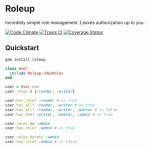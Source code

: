 # Roleup

Incredibly simple role management.
Leaves authorization up to you.

[![Code Climate](https://codeclimate.com/github/hopsoft/roleup/badges/gpa.svg)](https://codeclimate.com/github/hopsoft/roleup)
[![Travis CI](https://travis-ci.org/hopsoft/roleup.svg)](https://travis-ci.org/hopsoft/roleup)
[![Coverage Status](https://img.shields.io/coveralls/hopsoft/roleup.svg)](https://coveralls.io/r/hopsoft/roleup?branch=master)

## Quickstart

```sh
gem install roleup
```

```ruby
class User
  include Roleup::HasRoles
end

user = User.new
user.roles = [:reader, :writer]

user.has_role? :reader # => true
user.has_all? :reader, :writer # => true
user.has_all? :reader, :writer, :editor # => false
user.has_one? :writer, :editor, :admin # => true

user.roles << :admin
user.has_role? :admin # => true

user.roles.delete :admin
user.has_role? :admin # => false
```
